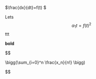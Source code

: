 
$\frac{dx}{dt}=f(t) $

Lets $$ \alpha_1 t = f(t)^2 $$ ttt

**bold**

$$

\bigg(\sum_{i=0}^n \frac{x_n}{n!} \bigg)

$$
